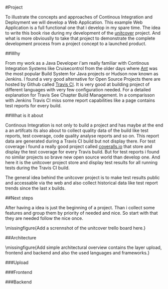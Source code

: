 #Project

To illustrate the concepts and approaches of Continous Integration and Deployment we will develop a Web Application. This
example Web Application is a full functional one that i develop in my spare time. The idea to write this book rise during 
my development of the [unitcover](https://github.com/pussinboots/unitcover) project. And what is more obviouslly to take
that project to demonstrate the complete development process from a project concept to a launched product.

##Why

From my work as a Java Developer i'am really familiar with Continous Integration Systems like Cruisecontrol from the older days
where [Ant](http://ant.apache.org/) was the most popular Build System for Java projects or Hudson now known as Jenkins. I found
a very good alternative for Open Source Projects there are hosted by Github called [Travis CI](https://travis-ci.org/). It is very
good at building project of different languages with very few configuration needed. For a detailed explanation for Travis See Chapter Build Management. In a comparisson with Jenkins Travis CI miss some report capabilities like a page contains test reports for every build.

##What is it about

Continous Integration is not only to build a project and has maybe at the end a an artifcats its also about to collect quality data of the build like test reports, test coverage, code quality analyse reports and so on. This report data are generated during a Travis CI build but not display there. For test coverage i found a really good project called [coveralls.io](http://coveralls.io) that store and display the test coverage for every Travis build. But for test reports i found no similar projects so brave new open source world than develop one. And here it is the unitcover project store and display test results for all running tests during the Travis CI build.

The general idea behind the unitcover project is to make test results public and accessable via the web and also collect historical data like test report trends since the last x builds.  

##Next steps

After having a idea is just the beginning of a project. Than i collect some features and group them by priority of needed and nice. So start with that they are needed follow the nice once. 

\missingfigure{Add a scrennshot of the unitcover trello board here.}

##Architecture

\missingfigure{Add simple architectural overview contains the layer upload, frontend and backend and also the used languages and frameworks.}

###Upload

###Frontend

###Backend
